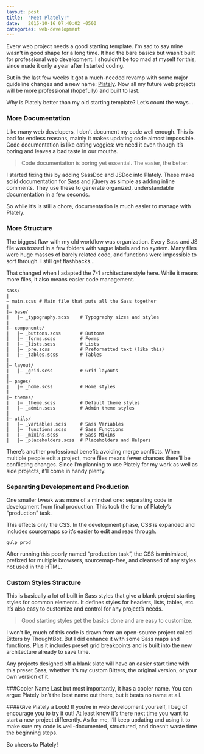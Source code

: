 ```yaml
---
layout: post
title:  "Meet Plately!"
date:   2015-10-16 07:40:02 -0500
categories: web-development
---
```

Every web project needs a good starting template. I’m sad to say mine wasn’t in good shape for a long time. It had the bare basics but wasn’t built for professional web development. I shouldn’t be too mad at myself for this, since made it only a year after I started coding.

But in the last few weeks it got a much-needed revamp with some major guideline changes and a new name: [Plately](https://github.com/maxx1128/Plately). Now all my future web projects will be more professional (hopefully) and built to last.

Why is Plately better than my old starting template? Let’s count the ways…

### More Documentation
Like many web developers, I don’t document my code well enough. This is bad for endless reasons, mainly it makes updating code almost impossible. Code documentation is like eating veggies: we need it even though it’s boring and leaves a bad taste in our mouths. 

> Code documentation is boring yet essential. The easier, the better.

I started fixing this by adding SassDoc and JSDoc into Plately. These make solid documentation for Sass and jQuery as simple as adding inline comments. They use these to generate organized, understandable documentation in a few seconds.

So while it’s is still a chore, documentation is much easier to manage with Plately.

### More Structure
The biggest flaw with my old workflow was organization. Every Sass and JS file was tossed in a few folders with vague labels and no system. Many files were huge masses of barely related code, and functions were impossible to sort through. I still get flashbacks…

That changed when I adapted the 7-1 architecture style here. While it means more files, it also means easier code management.

	sass/
	|
	– main.scss # Main file that puts all the Sass together
	|
	|– base/
	|   |– _typography.scss    # Typography sizes and styles
	|
	|– components/
	|   |– _buttons.scss       # Buttons
	|   |– _forms.scss         # Forms
	|   |– _lists.scss         # Lists
	|   |– _pre.scss           # Preformatted text (like this)
	|   |– _tables.scss        # Tables
	|
	|– layout/
	|   |– _grid.scss          # Grid layouts
	|
	|– pages/
	|   |– _home.scss          # Home styles
	|
	|– themes/
	|   |– _theme.scss         # Default theme styles
	|   |– _admin.scss         # Admin theme styles
	|
	|– utils/
	|   |– _variables.scss     # Sass Variables
	|   |– _functions.scss     # Sass Functions
	|   |– _mixins.scss        # Sass Mixins
	|   |– _placeholders.scss  # Placeholders and Helpers

There’s another professional benefit: avoiding merge conflicts. When multiple people edit a project, more files means fewer chances there’ll be conflicting changes. Since I’m planning to use Plately for my work as well as side projects, it’ll come in handy plenty.

### Separating Development and Production
One smaller tweak was more of a mindset one: separating code in development from final production. This took the form of Plately’s “production” task.

This effects only the CSS. In the development phase, CSS is expanded and includes sourcemaps so it’s easier to edit and read through.

	gulp prod

After running this poorly named “production task”, the CSS is minimized, prefixed for multiple browsers, sourcemap-free, and cleansed of any styles not used in the HTML.

### Custom Styles Structure
This is basically a lot of built in Sass styles that give a blank project starting styles for common elements. It defines styles for headers, lists, tables, etc. It’s also easy to customize and control for any project’s needs.

> Good starting styles get the basics done and are easy to customize.

I won’t lie, much of this code is drawn from an open-source project called Bitters by ThoughtBot. But I did enhance it with some Sass maps and functions. Plus it includes preset grid breakpoints and is built into the new architecture already to save time.

Any projects designed off a blank slate will have an easier start time with this preset Sass, whether it’s my custom Bitters, the original version, or your own version of it.

###Cooler Name
Last but most importantly, it has a cooler name. You can argue Plately isn’t the best name out there, but it beats no name at all.

####Give Plately a Look!
If you’re in web development yourself, I beg of encourage you to try it out! At least know it’s there next time you want to start a new project differently. As for me, I’ll keep updating and using it to make sure my code is well-documented, structured, and doesn’t waste time the beginning steps.

So cheers to Plately!